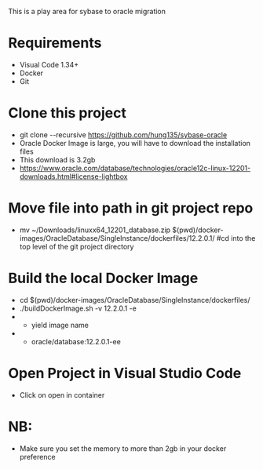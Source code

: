This is a play area for sybase to oracle migration

# Requirements
- Visual Code 1.34+
- Docker
- Git

# Clone this project
- git clone --recursive https://github.com/hung135/sybase-oracle
- Oracle Docker Image is large, you will have to download the installation files
- This download is 3.2gb
- https://www.oracle.com/database/technologies/oracle12c-linux-12201-downloads.html#license-lightbox
# Move file into path in git project repo
-  mv ~/Downloads/linuxx64_12201_database.zip $(pwd)/docker-images/OracleDatabase/SingleInstance/dockerfiles/12.2.0.1/
#cd into the top level of the git project directory
# Build the local Docker Image
- cd $(pwd)/docker-images/OracleDatabase/SingleInstance/dockerfiles/
-  ./buildDockerImage.sh -v 12.2.0.1 -e
- - yield image name 
- - oracle/database:12.2.0.1-ee
 
# Open Project in Visual Studio Code
- Click on open in container

# NB:
- Make sure you set the memory to more than 2gb in your docker preference 
